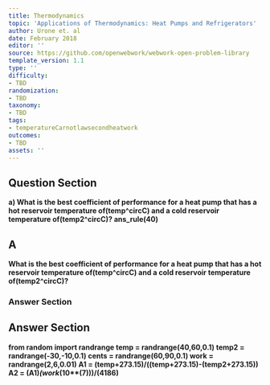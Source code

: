 ```yaml
---
title: Thermodynamics
topic: 'Applications of Thermodynamics: Heat Pumps and Refrigerators'
author: Urone et. al
date: February 2018
editor: ''
source: https://github.com/openwebwork/webwork-open-problem-library
template_version: 1.1
type: ''
difficulty:
- TBD
randomization:
- TBD
taxonomy:
- TBD
tags:
- temperatureCarnotlawsecondheatwork
outcomes:
- TBD
assets: ''
---
```


## Question Section 

<b>
a) What is the best coefficient of performance for a heat pump that has a hot reservoir temperature of(temp^circC) and a cold reservoir temperature of(temp2^circC)?
ans_rule(40)

## A
What is the best coefficient of performance for a heat pump that has a hot reservoir temperature of(temp^circC) and a cold reservoir temperature of(temp2^circC)?
### Answer Section


## Answer Section

from random import randrange
temp = randrange(40,60,0.1)
temp2 = randrange(-30,-10,0.1)
cents = randrange(60,90,0.1)
work = randrange(2,6,0.01)
A1 = (temp+273.15)/((temp+273.15)-(temp2+273.15))
A2 = (A1)*(work*(10**(7)))/(4186)